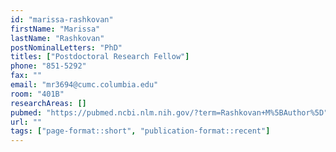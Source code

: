 ```yaml
---
id: "marissa-rashkovan"
firstName: "Marissa"
lastName: "Rashkovan"
postNominalLetters: "PhD"
titles: ["Postdoctoral Research Fellow"]
phone: "851-5292"
fax: ""
email: "mr3694@cumc.columbia.edu"
room: "401B"
researchAreas: []
pubmed: "https://pubmed.ncbi.nlm.nih.gov/?term=Rashkovan+M%5BAuthor%5D"
url: ""
tags: ["page-format::short", "publication-format::recent"]
---
```

